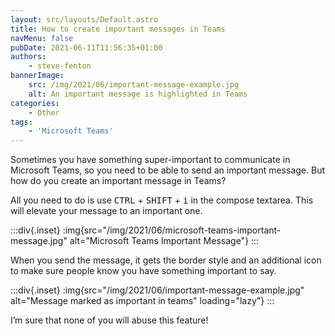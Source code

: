 ```yaml
---
layout: src/layouts/Default.astro
title: How to create important messages in Teams
navMenu: false
pubDate: 2021-06-11T11:56:35+01:00
authors:
    - steve-fenton
bannerImage:
    src: /img/2021/06/important-message-example.jpg
    alt: An important message is highlighted in Teams
categories:
    - Other
tags:
    - 'Microsoft Teams'
---
```


Sometimes you have something super-important to communicate in Microsoft Teams, so you need to be able to send an important message. But how do you create an important message in Teams?

All you need to do is use <kbd>CTRL</kbd> + <kbd>SHIFT</kbd> + <kbd>i</kbd> in the compose textarea. This will elevate your message to an important one.

:::div{.inset}
:img{src="/img/2021/06/microsoft-teams-important-message.jpg" alt="Microsoft Teams Important Message"}
:::

When you send the message, it gets the border style and an additional icon to make sure people know you have something important to say.

:::div{.inset}
:img{src="/img/2021/06/important-message-example.jpg" alt="Message marked as important in teams" loading="lazy"}
:::

I’m sure that none of you will abuse this feature!